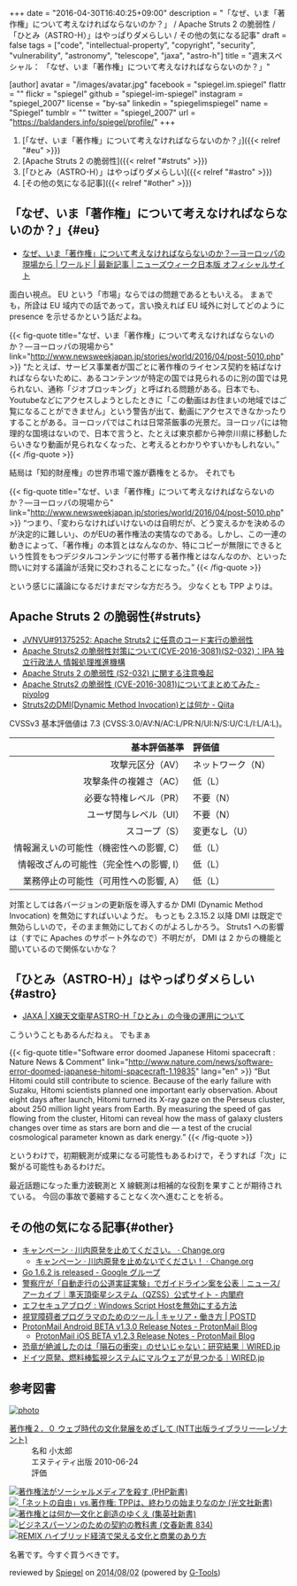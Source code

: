 +++
date = "2016-04-30T16:40:25+09:00"
description = "「なぜ、いま「著作権」について考えなければならないのか？」 / Apache Struts 2 の脆弱性 / 「ひとみ（ASTRO-H）」はやっぱりダメらしい / その他の気になる記事"
draft = false
tags = ["code", "intellectual-property", "copyright", "security", "vulnerability", "astronomy", "telescope", "jaxa", "astro-h"]
title = "週末スペシャル： 「なぜ、いま「著作権」について考えなければならないのか？」"

[author]
  avatar = "/images/avatar.jpg"
  facebook = "spiegel.im.spiegel"
  flattr = ""
  flickr = "spiegel"
  github = "spiegel-im-spiegel"
  instagram = "spiegel_2007"
  license = "by-sa"
  linkedin = "spiegelimspiegel"
  name = "Spiegel"
  tumblr = ""
  twitter = "spiegel_2007"
  url = "https://baldanders.info/spiegel/profile/"
+++

1. [「なぜ、いま「著作権」について考えなければならないのか？」]({{< relref "#eu" >}})
1. [Apache Struts 2 の脆弱性]({{< relref "#struts" >}})
1. [「ひとみ（ASTRO-H）」はやっぱりダメらしい]({{< relref "#astro" >}})
1. [その他の気になる記事]({{< relref "#other" >}})

## 「なぜ、いま「著作権」について考えなければならないのか？」{#eu}

- [なぜ、いま「著作権」について考えなければならないのか？―ヨーロッパの現場から | ワールド | 最新記事 | ニューズウィーク日本版 オフィシャルサイト](http://www.newsweekjapan.jp/stories/world/2016/04/post-5010.php)

面白い視点。
EU という「市場」ならではの問題であるともいえる。
まぁでも，所詮は EU 域内での話であって，言い換えれば EU 域外に対してどのように presence を示せるかという話だよね。

{{< fig-quote title="なぜ、いま「著作権」について考えなければならないのか？―ヨーロッパの現場から" link="http://www.newsweekjapan.jp/stories/world/2016/04/post-5010.php" >}}
<q>たとえば、サービス事業者が国ごとに著作権のライセンス契約を結ばなければならないために、あるコンテンツが特定の国では見られるのに別の国では見られない、通称「ジオブロッキング」と呼ばれる問題がある。日本でも、Youtubeなどにアクセスしようとしたときに「この動画はお住まいの地域ではご覧になることができません」という警告が出て、動画にアクセスできなかったりすることがある。ヨーロッパではこれは日常茶飯事の光景だ。ヨーロッパには物理的な国境はないので、日本で言うと、たとえば東京都から神奈川県に移動したらいきなり動画が見られなくなった、と考えるとわかりやすいかもしれない。</q>
{{< /fig-quote >}}

結局は「知的財産権」の世界市場で誰が覇権をとるか。
それでも

{{< fig-quote title="なぜ、いま「著作権」について考えなければならないのか？―ヨーロッパの現場から" link="http://www.newsweekjapan.jp/stories/world/2016/04/post-5010.php" >}}
<q>つまり、「変わらなければいけないのは自明だが、どう変えるかを決めるのが決定的に難しい」、のがEUの著作権法の実情なのである。しかし、この一連の動きによって、「著作権」の本質とはなんなのか、特にコピーが無限にできるという性質をもつデジタルコンテンツに付帯する著作権とはなんなのか、といった問いに対する議論が活発に交わされることになった。</q>
{{< /fig-quote >}}

という感じに議論になるだけまだマシな方だろう。
少なくとも TPP よりは。

## Apache Struts 2 の脆弱性{#struts}

- [JVNVU#91375252: Apache Struts2 に任意のコード実行の脆弱性](http://jvn.jp/vu/JVNVU91375252/)
- [Apache Struts2 の脆弱性対策について(CVE-2016-3081)(S2-032)：IPA 独立行政法人 情報処理推進機構](https://www.ipa.go.jp/security/ciadr/vul/20160427-struts.html)
- [Apache Struts 2 の脆弱性 (S2-032) に関する注意喚起](https://www.jpcert.or.jp/at/2016/at160020.html)
- [Apache Struts2 の脆弱性 (CVE-2016-3081)についてまとめてみた - piyolog](http://d.hatena.ne.jp/Kango/20160427/1461771099)
- [Struts2のDMI(Dynamic Method Invocation)とは何か - Qiita](http://qiita.com/alpha_pz/items/e6b41be70b12174dabda)

CVSSv3 基本評価値は 7.3 (CVSS:3.0/AV:N/AC:L/PR:N/UI:N/S:U/C:L/I:L/A:L)。

| 基本評価基準                            | 評価値            |
|----------------------------------------:|:------------------|
| 攻撃元区分（AV）                        | ネットワーク（N） |
| 攻撃条件の複雑さ（AC）                  | 低（L）           |
| 必要な特権レベル（PR）                  | 不要（N）         |
| ユーザ関与レベル（UI）                  | 不要（N）         |
| スコープ（S）                           | 変更なし（U）     |
| 情報漏えいの可能性（機密性への影響, C） | 低（L）           |
| 情報改ざんの可能性（完全性への影響, I） | 低（L）           |
| 業務停止の可能性（可用性への影響, A）   | 低（L）           |

対策としては各バージョンの更新版を導入するか DMI (Dynamic Method Invocation) を無効にすればいいようだ。
もっとも 2.3.15.2 以降 DMI は既定で無効らしいので，そのまま無効にしておくのがよろしかろう。
Struts1 への影響は（すでに Apaches のサポート外なので）不明だが， DMI は 2 からの機能と聞いているので関係ないかな？

## 「ひとみ（ASTRO-H）」はやっぱりダメらしい{#astro}

- [JAXA | X線天文衛星ASTRO-H「ひとみ」の今後の運用について](http://www.jaxa.jp/press/2016/04/20160428_hitomi_j.html)

こういうこともあるんだねぇ。
でもまぁ

{{< fig-quote title="Software error doomed Japanese Hitomi spacecraft : Nature News & Comment" link="http://www.nature.com/news/software-error-doomed-japanese-hitomi-spacecraft-1.19835" lang="en" >}}
<q>But Hitomi could still contribute to science. Because of the early failure with Suzaku, Hitomi scientists planned one important early observation. About eight days after launch, Hitomi turned its X-ray gaze on the Perseus cluster, about 250 million light years from Earth. By measuring the speed of gas flowing from the cluster, Hitomi can reveal how the mass of galaxy clusters changes over time as stars are born and die — a test of the crucial cosmological parameter known as dark energy.</q>
{{< /fig-quote >}}

というわけで，初期観測が成果になる可能性もあるわけで，そうすれば「次」に繋がる可能性もあるわけだ。

最近話題になった重力波観測と X 線観測は相補的な役割を果すことが期待されている。
今回の事故で萎縮することなく次へ進むことを祈る。

## その他の気になる記事{#other}

- [キャンペーン · 川内原発を止めてください。 · Change.org](https://www.change.org/p/%E5%B7%9D%E5%86%85%E5%8E%9F%E7%99%BA%E3%82%92%E6%AD%A2%E3%82%81%E3%81%A6%E3%81%8F%E3%81%A0%E3%81%95%E3%81%84)
    - [キャンペーン · 川内原発を止めないでください！ · Change.org](https://www.change.org/p/%E5%B7%9D%E5%86%85%E5%8E%9F%E7%99%BA%E3%82%92%E6%AD%A2%E3%82%81%E3%81%AA%E3%81%84%E3%81%A7%E3%81%8F%E3%81%A0%E3%81%95%E3%81%84)
- [Go 1.6.2 is released - Google グループ](https://groups.google.com/forum/#!topic/golang-announce/8FwSHbMTEjQ)
- [警察庁が「自動走行の公道実証実験」でガイドライン案を公表｜ニュース/アーカイブ｜準天頂衛星システム（QZSS）公式サイト - 内閣府](http://qzss.go.jp/news/archive/npa_160422.html)
- [エフセキュアブログ : Windows Script Hostを無効にする方法](http://blog.f-secure.jp/archives/50766909.html)
- [視覚障碍者プログラマのためのツール | キャリア・働き方 | POSTD](http://postd.cc/tools-of-blind-programmer/)
- [ProtonMail Android BETA v1.3.0 Release Notes - ProtonMail Blog](https://protonmail.com/blog/android-v130/)
    - [ProtonMail iOS BETA v1.2.3 Release Notes - ProtonMail Blog](https://protonmail.com/blog/protonmail-ios-v1-2-3-release-notes/)
- [恐竜が絶滅したのは「隕石の衝突」のせいじゃない：研究結果｜WIRED.jp](http://wired.jp/2016/04/21/dinosaurs-werent-wiped-out-by/)
- [ドイツ原発、燃料棒監視システムにマルウェアが見つかる｜WIRED.jp](http://wired.jp/2016/04/30/german-nuclear-plants-fuel-rod-system-swarming/)

## 参考図書

<div class="hreview" ><a class="item url" href="http://www.amazon.co.jp/exec/obidos/ASIN/4757102852/baldandersinf-22/"><img src="http://ecx.images-amazon.com/images/I/41YkbcP5IyL._SL160_.jpg" alt="photo" class="photo"  /></a><dl ><dt class="fn"><a class="item url" href="http://www.amazon.co.jp/exec/obidos/ASIN/4757102852/baldandersinf-22/">著作権２．０ ウェブ時代の文化発展をめざして (NTT出版ライブラリー―レゾナント)</a></dt><dd>名和 小太郎 </dd><dd>エヌティティ出版 2010-06-24</dd><dd>評価<abbr class="rating" title="5"><img src="http://g-images.amazon.com/images/G/01/detail/stars-5-0.gif" alt="" /></abbr> </dd></dl><p class="similar"><a href="http://www.amazon.co.jp/exec/obidos/ASIN/4569812902/baldandersinf-22/" target="_top"><img src="http://images.amazon.com/images/P/4569812902.09._SCTHUMBZZZ_.jpg"  alt="著作権法がソーシャルメディアを殺す (PHP新書)"  /></a> <a href="http://www.amazon.co.jp/exec/obidos/ASIN/4334037070/baldandersinf-22/" target="_top"><img src="http://images.amazon.com/images/P/4334037070.09._SCTHUMBZZZ_.jpg"  alt="「ネットの自由」vs.著作権: TPPは、終わりの始まりなのか (光文社新書)"  /></a> <a href="http://www.amazon.co.jp/exec/obidos/ASIN/4087202941/baldandersinf-22/" target="_top"><img src="http://images.amazon.com/images/P/4087202941.09._SCTHUMBZZZ_.jpg"  alt="著作権とは何か―文化と創造のゆくえ (集英社新書)"  /></a> <a href="http://www.amazon.co.jp/exec/obidos/ASIN/4166608347/baldandersinf-22/" target="_top"><img src="http://images.amazon.com/images/P/4166608347.09._SCTHUMBZZZ_.jpg"  alt="ビジネスパーソンのための契約の教科書 (文春新書 834)"  /></a> <a href="http://www.amazon.co.jp/exec/obidos/ASIN/4798119806/baldandersinf-22/" target="_top"><img src="http://images.amazon.com/images/P/4798119806.09._SCTHUMBZZZ_.jpg"  alt="REMIX ハイブリッド経済で栄える文化と商業のあり方"  /></a> </p>
<p class="description">名著です。今すぐ買うべきです。</p>
<p class="gtools" >reviewed by <a href='#maker' class='reviewer'>Spiegel</a> on <abbr class="dtreviewed" title="2014-08-02">2014/08/02</abbr> (powered by <a href="http://www.goodpic.com/mt/aws/index.html" >G-Tools</a>)</p>
</div>
